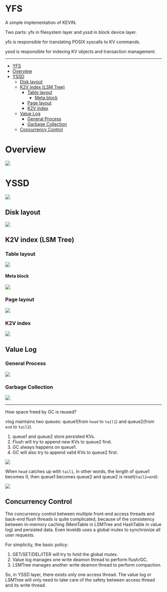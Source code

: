 # YFS

A simple implementation of KEVIN.

Two parts: yfs in filesystem layer and yssd in block device layer.

yfs is responsible for translating POSIX syscalls to KV commands.

yssd is responsible for indexing KV objects and transaction management.

---

- [YFS](#yfs)
- [Overview](#overview)
- [YSSD](#yssd)
  - [Disk layout](#disk-layout)
  - [K2V index (LSM Tree)](#k2v-index-lsm-tree)
    - [Table layout](#table-layout)
      - [Meta block](#meta-block)
    - [Page layout](#page-layout)
    - [K2V index](#k2v-index)
  - [Value Log](#value-log)
    - [General Process](#general-process)
    - [Garbage Collection](#garbage-collection)
  - [Concurrency Control](#concurrency-control)


# Overview

![](./docs/assets/overview.jpg)

# YSSD

![](./docs/assets/yssd.jpg)

## Disk layout

![](./docs/assets/disk_layout.jpg)

## K2V index (LSM Tree)

### Table layout

![](./docs/assets/table_layout.jpg)

#### Meta block

![](./docs/assets/meta_block.jpg)

### Page layout

![](./docs/assets/page_layout.jpg)

### K2V index

![](./docs/assets/k2v_index.jpg)

## Value Log

### General Process

![](./docs/assets/vlog_overview.jpg)

### Garbage Collection

![](./docs/assets/vlog_gc.jpg)

---

How space freed by GC is reused?

vlog maintains two queues: queue1(from `head` to `tail1`) and queue2(from `end` to `tail2`).

1. queue1 and queue2 store persisted KVs.
2. Flush will try to append new KVs to queue2 first.
3. GC always happens on queue1.
4. GC will also try to append valid KVs to queue2 first.


![](./docs/assets/vlog_gc_two_queue1.jpg)

When `head` catches up with `tail1`, in other words, the length of queue1 becomes 0, then queue1 becomes queue2 and queue2 is reset(`tail2=end`):

![](./docs/assets/vlog_gc_two_queue2.jpg)

## Concurrency Control

The concurrency control between multiple front-end access threads and back-end flush threads is quite complicated, because of the consistency between in-memory caching (MemTable in LSMTree and HashTable in value log) and persisted data. Even leveldb uses a global mutex to synchronize all user requests.

For simplicity, the basic policy:

1. GET/SET/DEL/ITER will try to hold the global mutex.
2. Value log manages one write deamon thread to perform flush/GC.
3. LSMTree manages another write deamon thread to perform compaction.

So, in YSSD layer, there exists only one access thread. The value log or LSMTree will only need to take care of the safety between access thread and its write thread.